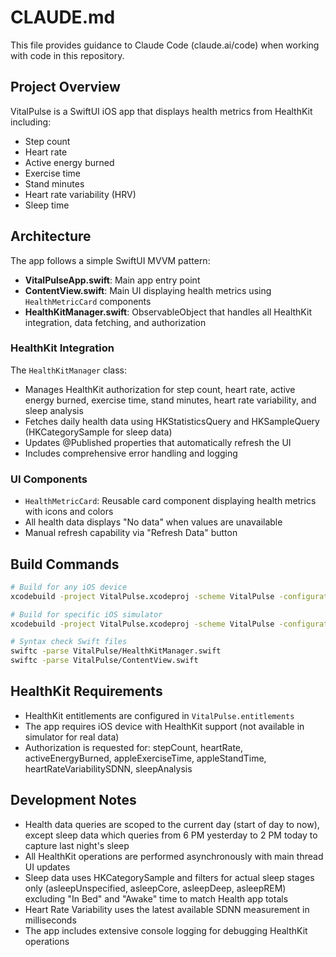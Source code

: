 # CLAUDE.md

This file provides guidance to Claude Code (claude.ai/code) when working with code in this repository.

## Project Overview

VitalPulse is a SwiftUI iOS app that displays health metrics from HealthKit including:
- Step count
- Heart rate
- Active energy burned
- Exercise time
- Stand minutes
- Heart rate variability (HRV)
- Sleep time

## Architecture

The app follows a simple SwiftUI MVVM pattern:

- **VitalPulseApp.swift**: Main app entry point
- **ContentView.swift**: Main UI displaying health metrics using `HealthMetricCard` components
- **HealthKitManager.swift**: ObservableObject that handles all HealthKit integration, data fetching, and authorization

### HealthKit Integration

The `HealthKitManager` class:
- Manages HealthKit authorization for step count, heart rate, active energy burned, exercise time, stand minutes, heart rate variability, and sleep analysis
- Fetches daily health data using HKStatisticsQuery and HKSampleQuery (HKCategorySample for sleep data)
- Updates @Published properties that automatically refresh the UI
- Includes comprehensive error handling and logging

### UI Components

- `HealthMetricCard`: Reusable card component displaying health metrics with icons and colors
- All health data displays "No data" when values are unavailable
- Manual refresh capability via "Refresh Data" button

## Build Commands

```bash
# Build for any iOS device
xcodebuild -project VitalPulse.xcodeproj -scheme VitalPulse -configuration Debug build

# Build for specific iOS simulator
xcodebuild -project VitalPulse.xcodeproj -scheme VitalPulse -configuration Debug -destination 'platform=iOS Simulator,arch=arm64,id=SIMULATOR_ID' build

# Syntax check Swift files
swiftc -parse VitalPulse/HealthKitManager.swift
swiftc -parse VitalPulse/ContentView.swift
```

## HealthKit Requirements

- HealthKit entitlements are configured in `VitalPulse.entitlements`
- The app requires iOS device with HealthKit support (not available in simulator for real data)
- Authorization is requested for: stepCount, heartRate, activeEnergyBurned, appleExerciseTime, appleStandTime, heartRateVariabilitySDNN, sleepAnalysis

## Development Notes

- Health data queries are scoped to the current day (start of day to now), except sleep data which queries from 6 PM yesterday to 2 PM today to capture last night's sleep
- All HealthKit operations are performed asynchronously with main thread UI updates
- Sleep data uses HKCategorySample and filters for actual sleep stages only (asleepUnspecified, asleepCore, asleepDeep, asleepREM) excluding "In Bed" and "Awake" time to match Health app totals
- Heart Rate Variability uses the latest available SDNN measurement in milliseconds
- The app includes extensive console logging for debugging HealthKit operations